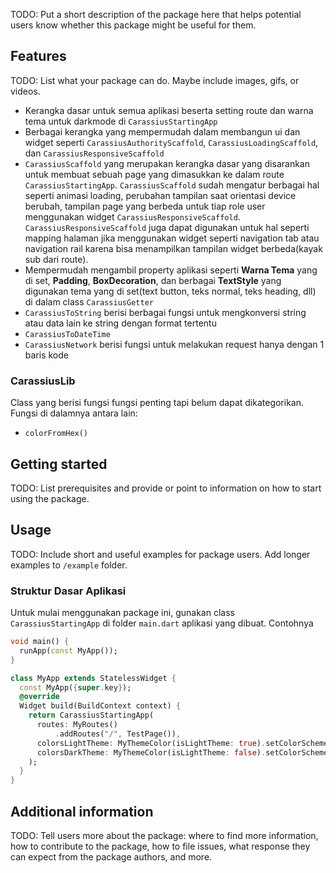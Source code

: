 <!--
This README describes the package. If you publish this package to pub.dev,
this README's contents appear on the landing page for your package.

For information about how to write a good package README, see the guide for
[writing package pages](https://dart.dev/guides/libraries/writing-package-pages).

For general information about developing packages, see the Dart guide for
[creating packages](https://dart.dev/guides/libraries/create-library-packages)
and the Flutter guide for
[developing packages and plugins](https://flutter.dev/developing-packages).
-->

TODO: Put a short description of the package here that helps potential users
know whether this package might be useful for them.

## Features

TODO: List what your package can do. Maybe include images, gifs, or videos.

* Kerangka dasar untuk semua aplikasi beserta setting route dan warna tema untuk darkmode di `CarassiusStartingApp`
* Berbagai kerangka yang mempermudah dalam membangun ui dan widget seperti `CarassiusAuthorityScaffold`, `CarassiusLoadingScaffold`, dan `CarassiusResponsiveScaffold`
* `CarassiusScaffold` yang merupakan kerangka dasar yang disarankan untuk membuat sebuah page yang dimasukkan ke dalam route `CarassiusStartingApp`. `CarassiusScaffold` sudah mengatur berbagai hal seperti animasi loading, perubahan tampilan saat orientasi device berubah, tampilan page yang berbeda untuk tiap role user menggunakan widget `CarassiusResponsiveScaffold`. `CarassiusResponsiveScaffold` juga dapat digunakan untuk hal seperti mapping halaman jika menggunakan widget seperti navigation tab atau navigation rail karena bisa menampilkan tampilan widget berbeda(kayak sub dari route).
* Mempermudah mengambil property aplikasi seperti **Warna Tema** yang di set, **Padding**, **BoxDecoration**, dan berbagai **TextStyle** yang digunakan tema yang di set(text button, teks normal, teks heading, dll) di dalam class `CarassiusGetter`
* `CarassiusToString` berisi berbagai fungsi untuk mengkonversi string atau data lain ke string dengan format tertentu
* `CarassiusToDateTime`
* `CarassiusNetwork` berisi fungsi untuk melakukan request hanya dengan 1 baris kode

### CarassiusLib

Class yang berisi fungsi fungsi penting tapi belum dapat dikategorikan. Fungsi di dalamnya antara lain:
* `colorFromHex()`

## Getting started

TODO: List prerequisites and provide or point to information on how to
start using the package.

## Usage

TODO: Include short and useful examples for package users. Add longer examples
to `/example` folder.

### Struktur Dasar Aplikasi
Untuk mulai menggunakan package ini, gunakan class `CarassiusStartingApp` di folder `main.dart` aplikasi yang dibuat. Contohnya
```dart
void main() {
  runApp(const MyApp());
}

class MyApp extends StatelessWidget {
  const MyApp({super.key});
  @override
  Widget build(BuildContext context) {
    return CarassiusStartingApp(
      routes: MyRoutes()
          .addRoutes("/", TestPage()),
      colorsLightTheme: MyThemeColor(isLightTheme: true).setColorScheme(ServiceTaskConfig.lightColorScheme),
      colorsDarkTheme: MyThemeColor(isLightTheme: false).setColorScheme(ServiceTaskConfig.darkColorScheme),
    );
  }
}
```

## Additional information

TODO: Tell users more about the package: where to find more information, how to
contribute to the package, how to file issues, what response they can expect
from the package authors, and more.

